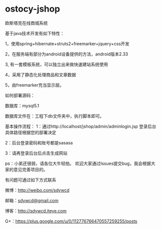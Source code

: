 ostocy-jshop
============

欧斯塔克在线商城系统

基于java技术开发有如下特性：

1，使用spring+hibernate+struts2+freemarker+jquery+css开发

2，在服务端有部分为android设备提供的方法，android版本2.33

3, 有一套模板系统，可以独立出来做快速建站系统使用

4，采用了静态化处理商品和文章数据

5，由freemarker充当显示层。

如何部署源码：

数据库：mysql5.1

数据库文件在：工程下db文件夹中，执行脚本即可。

基本操作流程： 1：通过http://localhost/jshop/admin/adminlogin.jsp 登录后台具体路径根据您的部署决定

2：后台登录密码和账号都是sasasa

3：请再登录后台后点击生成网站

ps：小弟还很弱，请各位大牛轻拍。 欢迎大家通过Issues提交bug，我会根据大家的意见完善项目的。

有问题可通过如下方式联系

微博：http://weibo.com/sdywcd

邮箱：sdywcd@gmail.com 

博客：http://sdywcd.iteye.com 

G+：https://plus.google.com/u/0/112776766470557259255/posts